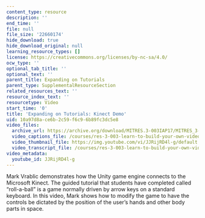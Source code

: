 ```yaml
---
content_type: resource
description: ''
end_time: ''
file: null
file_size: '22660174'
hide_download: true
hide_download_original: null
learning_resource_types: []
license: https://creativecommons.org/licenses/by-nc-sa/4.0/
ocw_type: ''
optional_tab_title: ''
optional_text: ''
parent_title: Expanding on Tutorials
parent_type: SupplementalResourceSection
related_resources_text: ''
resource_index_text: ''
resourcetype: Video
start_time: '0'
title: 'Expanding on Tutorials: Kinect Demo'
uid: 10a97d8a-ce6b-2c59-f6c9-6b89fc3dc5e8
video_files:
  archive_url: https://archive.org/download/MITRES.3-003IAP17/MITRES_3-003IAP17_Class_Activities_09_300k.mp4
  video_captions_file: /courses/res-3-003-learn-to-build-your-own-videogame-with-the-unity-game-engine-and-microsoft-kinect-january-iap-2017/64ace695e82655188a954955324fe43d_JJRijRD4l-g.vtt
  video_thumbnail_file: https://img.youtube.com/vi/JJRijRD4l-g/default.jpg
  video_transcript_file: /courses/res-3-003-learn-to-build-your-own-videogame-with-the-unity-game-engine-and-microsoft-kinect-january-iap-2017/cbead235ea74a271a43b2a2dead74dba_JJRijRD4l-g.pdf
video_metadata:
  youtube_id: JJRijRD4l-g
---
```


Mark Vrablic demonstrates how the Unity game engine connects to the Microsoft Kinect. The guided tutorial that students have completed called “roll-a-ball” is a game normally driven by arrow keys on a standard keyboard. In this video, Mark shows how to modify the game to have the controls be dictated by the position of the user’s hands and other body parts in space.

